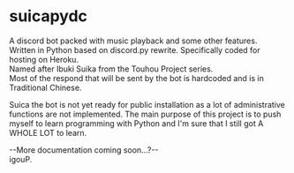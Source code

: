 # suicapydc
A discord bot packed with music playback and some other features.
<br>Written in Python based on discord.py rewrite. Specifically coded for hosting on Heroku.
<br>Named after Ibuki Suika from the Touhou Project series.
<br>Most of the respond that will be sent by the bot is hardcoded and is in Traditional Chinese.
<p>
  Suica the bot is not yet ready for public installation as a lot of administrative functions are not implemented. The main purpose of this project is to push myself to learn programming with Python and I'm sure that I still got A WHOLE LOT to learn.
</p>

--More documentation coming soon...?--
<br>
igouP.
